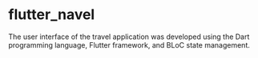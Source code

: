 # flutter_navel
The user interface of the travel application was developed using the Dart programming language, Flutter framework, and BLoC state management.
